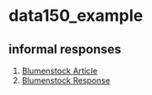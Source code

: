 # data150_example

## informal responses

1.  [Blumenstock Article](https://www.nature.com/articles/d41586-018-06215-5)
2.  [Blumenstock Response](../data150BlumenstockResponse/blumenstock.md)
